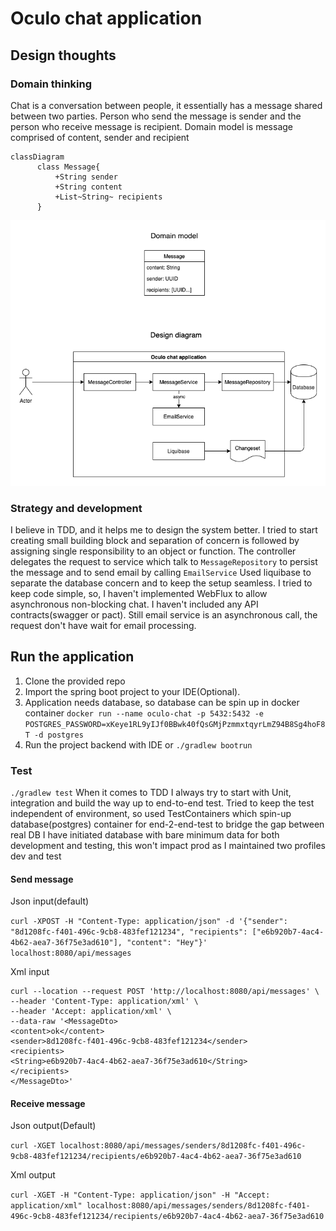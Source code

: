# Oculo chat application

## Design thoughts

### Domain thinking

Chat is a conversation between people, it essentially has a message shared between two parties. Person who send the message is sender and the person
who receive message is recipient. Domain model is message comprised of content, sender and recipient

```mermaid
classDiagram
      class Message{
          +String sender
          +String content
          +List~String~ recipients
      }
```

![Design diagram](documentation/Oculo-chat.png)

### Strategy and development

I believe in TDD, and it helps me to design the system better. I tried to start creating small building block and separation of concern is followed by
assigning single responsibility to an object or function. The controller delegates the request to service which talk to `MessageRepository` to persist
the message and to send email by calling `EmailService`
Used liquibase to separate the database concern and to keep the setup seamless. I tried to keep code simple, so, I haven't implemented WebFlux to
allow asynchronous non-blocking chat. I haven't included any API contracts(swagger or pact). Still email service is an asynchronous call, the request
don't have wait for email processing.

## Run the application

1. Clone the provided repo
2. Import the spring boot project to your IDE(Optional).
3. Application needs database, so database can be spin up in docker container
   `docker run --name oculo-chat -p 5432:5432 -e POSTGRES_PASSWORD=xKeye1RL9yIJf0BBwk40fQsGMjPzmmxtqyrLmZ94B8Sg4hoF8T -d postgres`
4. Run the project backend with IDE or `./gradlew bootrun`

### Test

`./gradlew test`
When it comes to TDD I always try to start with Unit, integration and build the way up to end-to-end test. Tried to keep the test independent of
environment, so used TestContainers which spin-up database(postgres) container for end-2-end-test to bridge the gap between real DB I have initiated
database with bare minimum data for both development and testing, this won't impact prod as I maintained two profiles dev and test

#### Send message

Json input(default)

`curl -XPOST -H "Content-Type: application/json" -d '{"sender": "8d1208fc-f401-496c-9cb8-483fef121234", "recipients": ["e6b920b7-4ac4-4b62-aea7-36f75e3ad610"], "content": "Hey"}' localhost:8080/api/messages`

Xml input

```
curl --location --request POST 'http://localhost:8080/api/messages' \
--header 'Content-Type: application/xml' \
--header 'Accept: application/xml' \
--data-raw '<MessageDto>
<content>ok</content>
<sender>8d1208fc-f401-496c-9cb8-483fef121234</sender>
<recipients>
<String>e6b920b7-4ac4-4b62-aea7-36f75e3ad610</String>
</recipients>
</MessageDto>'
```

#### Receive message

Json output(Default)

`curl -XGET localhost:8080/api/messages/senders/8d1208fc-f401-496c-9cb8-483fef121234/recipients/e6b920b7-4ac4-4b62-aea7-36f75e3ad610`

Xml output

`curl -XGET -H "Content-Type: application/json" -H "Accept: application/xml" localhost:8080/api/messages/senders/8d1208fc-f401-496c-9cb8-483fef121234/recipients/e6b920b7-4ac4-4b62-aea7-36f75e3ad610`